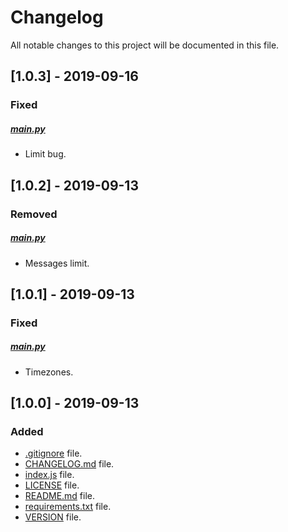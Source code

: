 # Changelog

All notable changes to this project will be documented in this file.

## [1.0.3] - 2019-09-16

### Fixed

##### [main.py](main.py)

- Limit bug.

## [1.0.2] - 2019-09-13

### Removed

##### [main.py](main.py)

- Messages limit.

## [1.0.1] - 2019-09-13

### Fixed

##### [main.py](main.py)

- Timezones.

## [1.0.0] - 2019-09-13

### Added

- [.gitignore](.gitignore) file.
- [CHANGELOG.md](CHANGELOG.md) file.
- [index.js](index.js) file.
- [LICENSE](LICENSE) file.
- [README.md](README.md) file.
- [requirements.txt](requirements.txt) file.
- [VERSION](VERSION) file.
